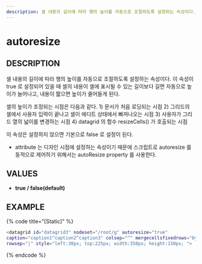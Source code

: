 ```yaml
---
description: 셀 내용의 길이에 따라 행의 높이를 자동으로 조절하도록 설정하는 속성이다.
---
```


# autoresize

## DESCRIPTION

셀 내용의 길이에 따라 행의 높이를 자동으로 조절하도록 설정하는 속성이다. 이 속성이 true 로 설정되어 있을 때 셀의 내용이 셀에 표시될 수 있는 길이보다 길면 자동으로 높이가 늘어나고, 내용이 짧으면 높이가 줄어들게 된다.

셀의 높이가 조정되는 시점은 다음과 같다. 1\) 문서가 처음 로딩되는 시점 2\) 그리드의 셀에서 사용자 입력이 끝나고 셀이 에디트 상태에서 빠져나오는 시점 3\) 사용자가 그리드 열의 넓이를 변경하는 시점 4\) datagrid 의 함수 resizeCells\(\) 가 호출되는 시점

이 속성은 설정하지 않으면 기본으로 false 로 설정이 된다.

* attribute 는 디자인 시점에 설정하는 속성이기 때문에 스크립트로 autoresize 를 동적으로 제어하기 위해서는 autoResize property 를 사용한다. 

## **VALUES**

* **true / false\(default\)**

## EXAMPLE

{% code title="\[Static\]" %}
```bash
<datagrid id="datagrid3" nodeset="/root/g" autoresize="true" 
caption="caption1^caption2^caption3" colsep="^" mergecellsfixedrows="bycolrec" 
rowsep="|" style="left:30px; top:225px; width:350px; height:150px; ">
```
{% endcode %}

